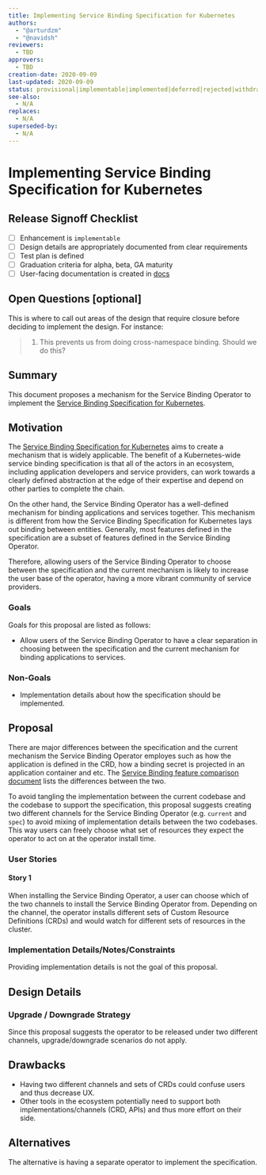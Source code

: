 ```yaml
---
title: Implementing Service Binding Specification for Kubernetes
authors:
  - "@arturdzm"
  - "@navidsh"
reviewers:
  - TBD
approvers:
  - TBD
creation-date: 2020-09-09
last-updated: 2020-09-09
status: provisional|implementable|implemented|deferred|rejected|withdrawn|replaced
see-also:
  - N/A
replaces:
  - N/A
superseded-by:
  - N/A
---
```


# Implementing Service Binding Specification for Kubernetes

## Release Signoff Checklist

- [ ] Enhancement is `implementable`
- [ ] Design details are appropriately documented from clear requirements
- [ ] Test plan is defined
- [ ] Graduation criteria for alpha, beta, GA maturity
- [ ] User-facing documentation is created in [docs](/docs/)

## Open Questions [optional]

This is where to call out areas of the design that require closure before deciding to implement the
design. For instance:

> 1. This prevents us from doing cross-namespace binding. Should we do this?

## Summary

This document proposes a mechanism for the Service Binding Operator to implement the
[Service Binding Specification for Kubernetes](https://github.com/k8s-service-bindings/spec).

## Motivation

The [Service Binding Specification for Kubernetes](https://github.com/k8s-service-bindings/spec)
aims to create a mechanism that is widely applicable. The benefit of a Kubernetes-wide service binding
specification is that all of the actors in an ecosystem, including application developers and service
providers, can work towards a clearly defined abstraction at the edge of their expertise and depend on
other parties to complete the chain.

On the other hand, the Service Binding Operator has a well-defined mechanism for binding applications
and services together. This mechanism is different from how the Service Binding Specification for
Kubernetes lays out binding between entities. Generally, most features defined in the specification
are a subset of features defined in the Service Binding Operator.

Therefore, allowing users of the Service Binding Operator to choose between the specification and the
current mechanism is likely to increase the user base of the operator, having a more vibrant community
of service providers.

### Goals

Goals for this proposal are listed as follows:

- Allow users of the Service Binding Operator to have a clear separation in choosing between the
specification and the current mechanism for binding applications to services.

### Non-Goals

- Implementation details about how the specification should be implemented.

## Proposal

There are major differences between the specification and the current mechanism the Service Binding
Operator employes such as how the application is defined in the CRD, how a binding secret is 
projected in an application container and etc. The [Service Binding feature comparison document](./service-binding-feature-comparison.pdf) lists the differences between the two.

To avoid tangling the implementation between the current codebase and the codebase to support the
specification, this proposal suggests creating two different channels for the Service Binding
Operator (e.g. `current` and `spec`) to avoid mixing of implementation details between the two
codebases. This way users can freely choose what set of resources they expect the operator to act on at
the operator install time.

### User Stories

#### Story 1

When installing the Service Binding Operator, a user can choose which of the two channels
to install the Service Binding Operator from. Depending on the channel, the operator installs different
sets of Custom Resource Definitions (CRDs) and would watch for different sets of resources in the
cluster.

### Implementation Details/Notes/Constraints

Providing implementation details is not the goal of this proposal.

## Design Details

### Upgrade / Downgrade Strategy

Since this proposal suggests the operator to be released under two different channels, upgrade/downgrade
scenarios do not apply.

## Drawbacks

- Having two different channels and sets of CRDs could confuse users and thus decrease UX.
- Other tools in the ecosystem potentially need to support both implementations/channels (CRD, APIs) and
thus more effort on their side.

## Alternatives

The alternative is having a separate operator to implement the specification.